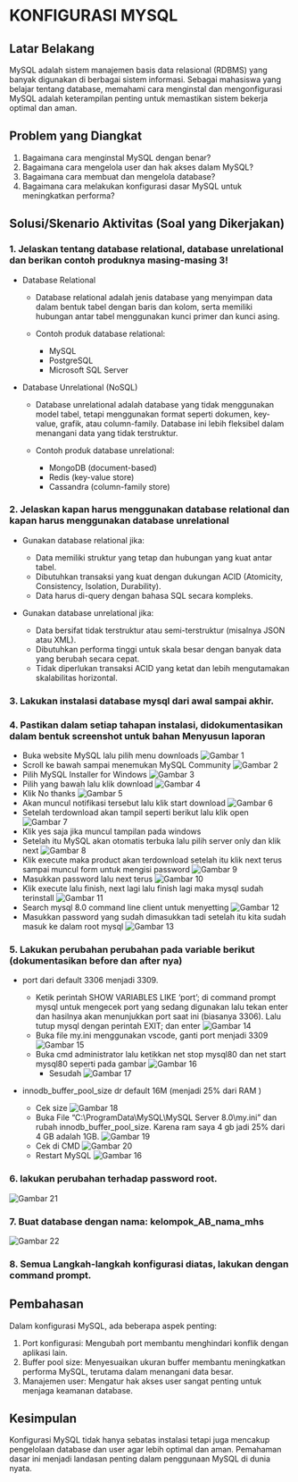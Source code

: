 # KONFIGURASI MYSQL

## Latar Belakang
MySQL adalah sistem manajemen basis data relasional (RDBMS) yang banyak digunakan di berbagai sistem informasi. Sebagai mahasiswa yang belajar tentang database, memahami cara menginstal dan mengonfigurasi MySQL adalah keterampilan penting untuk memastikan sistem bekerja optimal dan aman.

## Problem yang Diangkat
1. Bagaimana cara menginstal MySQL dengan benar?
2. Bagaimana cara mengelola user dan hak akses dalam MySQL?
3. Bagaimana cara membuat dan mengelola database?
4. Bagaimana cara melakukan konfigurasi dasar MySQL untuk meningkatkan performa?

## Solusi/Skenario Aktivitas (Soal yang Dikerjakan)

### 1.	Jelaskan tentang database relational, database unrelational dan berikan contoh produknya masing-masing 3!

   - Database Relational

      - Database relational adalah jenis database yang menyimpan data dalam bentuk tabel dengan baris dan kolom, serta memiliki hubungan antar tabel menggunakan kunci primer dan kunci asing.
   
      - Contoh produk database relational:
         - MySQL
         - PostgreSQL
         - Microsoft SQL Server

   - Database Unrelational (NoSQL)

      - Database unrelational adalah database yang tidak menggunakan model tabel, tetapi menggunakan format seperti dokumen, key-value, grafik, atau column-family. Database ini lebih fleksibel dalam menangani data yang tidak terstruktur.
      
      - Contoh produk database unrelational:
         - MongoDB (document-based)
         - Redis (key-value store)
         - Cassandra (column-family store)

### 2. Jelaskan kapan harus menggunakan database relational dan kapan harus menggunakan  database unrelational 

   - Gunakan database relational jika:

     - Data memiliki struktur yang tetap dan hubungan yang kuat antar tabel.
     - Dibutuhkan transaksi yang kuat dengan dukungan ACID (Atomicity, Consistency, Isolation, Durability).
     - Data harus di-query dengan bahasa SQL secara kompleks.

   - Gunakan database unrelational jika:
      - Data bersifat tidak terstruktur atau semi-terstruktur (misalnya JSON atau XML).
      - Dibutuhkan performa tinggi untuk skala besar dengan banyak data yang berubah secara cepat.
      - Tidak diperlukan transaksi ACID yang ketat dan lebih mengutamakan skalabilitas horizontal.

### 3.	Lakukan instalasi database mysql dari awal sampai akhir.

### 4.	Pastikan dalam setiap tahapan instalasi, didokumentasikan dalam bentuk screenshot untuk  bahan Menyusun laporan 
- Buka website MySQL lalu pilih menu downloads
  ![Gambar 1](assets/Gambar1.png)
- Scroll ke bawah sampai menemukan MySQL Community
  ![Gambar 2](assets/Gambar2.png)
- Pilih MySQL Installer for Windows
  ![Gambar 3](assets/Gambar3.png)
- Pilih yang bawah lalu klik download
  ![Gambar 4](assets/Gambar4.png)
- Klik No thanks
  ![Gambar 5](assets/Gambar5.png)
- Akan muncul notifikasi tersebut lalu klik start download
  ![Gambar 6](assets/Gambar6.png)
- Setelah terdownload akan tampil seperti berikut lalu klik open
  ![Gambar 7](assets/Gambar7.png)
- Klik yes saja jika muncul tampilan pada windows
- Setelah itu MySQL akan otomatis terbuka lalu pilih server only dan klik next
  ![Gambar 8](assets/Gambar8.png)
- Klik execute maka product akan terdownload setelah itu klik next terus sampai muncul form untuk mengisi password
  ![Gambar 9](assets/Gambar9.png)
- Masukkan password lalu next terus
  ![Gambar 10](assets/Gambar10.png)
- Klik execute lalu finish, next lagi lalu finish lagi maka mysql sudah terinstall
  ![Gambar 11](assets/Gambar11.png)
- Search mysql 8.0 command line client untuk menyetting
  ![Gambar 12](assets/Gambar12.png)
- Masukkan password yang sudah dimasukkan tadi setelah itu kita sudah masuk ke dalam root mysql
  ![Gambar 13](assets/Gambar13.png)

### 5. Lakukan perubahan perubahan pada variable berikut (dokumentasikan before dan after nya)
- port dari default 3306 menjadi 3309. 
  - Ketik perintah SHOW VARIABLES LIKE ‘port’; di command prompt mysql untuk mengecek port yang sedang digunakan lalu tekan enter dan hasilnya akan menunjukkan port saat ini (biasanya 3306). Lalu tutup mysql dengan perintah EXIT; dan enter
    ![Gambar 14](assets/Gambar14.png)
  - Buka file my.ini menggunakan vscode, ganti port menjadi 3309
    ![Gambar 15](assets/Gambar15.png)
  - Buka cmd administrator lalu ketikkan net stop mysql80 dan net start mysql80 seperti pada gambar
    ![Gambar 16](assets/Gambar16.png)
    - Sesudah
      ![Gambar 17](assets/Gambar17.png)

- innodb_buffer_pool_size dr default 16M (menjadi 25% dari RAM )
  - Cek size
    ![Gambar 18](assets/Gambar18.png)
  - Buka File “C:\ProgramData\MySQL\MySQL Server 8.0\my.ini” dan rubah innodb_buffer_pool_size. Karena ram saya 4 gb jadi 25% dari 4 GB adalah 1GB.
    ![Gambar 19](assets/Gambar19.png)
  - Cek di CMD
    ![Gambar 20](assets/Gambar20.png)
  - Restart MySQL
    ![Gambar 16](assets/Gambar16.png)
	 
### 6. lakukan perubahan terhadap password root. 
![Gambar 21](assets/Gambar21.png)
### 7. Buat database dengan nama: kelompok_AB_nama_mhs 
![Gambar 22](assets/Gambar22.png)
### 8. Semua Langkah-langkah konfigurasi diatas, lakukan dengan command prompt. 

## Pembahasan
Dalam konfigurasi MySQL, ada beberapa aspek penting:
1. Port konfigurasi: Mengubah port membantu menghindari konflik dengan aplikasi lain.
2. Buffer pool size: Menyesuaikan ukuran buffer membantu meningkatkan performa MySQL, terutama dalam menangani data besar.
3. Manajemen user: Mengatur hak akses user sangat penting untuk menjaga keamanan database.

## Kesimpulan
Konfigurasi MySQL tidak hanya sebatas instalasi tetapi juga mencakup pengelolaan database dan user agar lebih optimal dan aman. Pemahaman dasar ini menjadi landasan penting dalam penggunaan MySQL di dunia nyata.
